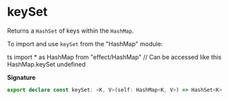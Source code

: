 # keySet

Returns a `HashSet` of keys within the `HashMap`.

To import and use `keySet` from the "HashMap" module:

ts
import \* as HashMap from "effect/HashMap"
// Can be accessed like this
HashMap.keySet
undefined

**Signature**

```ts
export declare const keySet: <K, V>(self: HashMap<K, V>) => HashSet<K>
```
